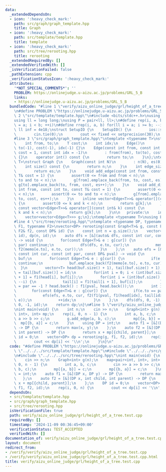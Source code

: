 ```yaml
---
data:
  _extendedDependsOn:
  - icon: ':heavy_check_mark:'
    path: src/graph/graph_template.hpp
    title: Graph
  - icon: ':heavy_check_mark:'
    path: src/template/template.hpp
    title: template
  - icon: ':heavy_check_mark:'
    path: src/tree/rerooting.hpp
    title: rerooting
  _extendedRequiredBy: []
  _extendedVerifiedWith: []
  _isVerificationFailed: false
  _pathExtension: cpp
  _verificationStatusIcon: ':heavy_check_mark:'
  attributes:
    '*NOT_SPECIAL_COMMENTS*': ''
    PROBLEM: https://onlinejudge.u-aizu.ac.jp/problems/GRL_5_B
    links:
    - https://onlinejudge.u-aizu.ac.jp/problems/GRL_5_B
  bundledCode: "#line 1 \"verify/aizu_online_judge/grl/height_of_a_tree.test.cpp\"\
    \n#define PROBLEM \"https://onlinejudge.u-aizu.ac.jp/problems/GRL_5_B\"\n#line\
    \ 2 \"src/template/template.hpp\"\n#include <bits/stdc++.h>\nusing namespace std;\n\
    using ll = long long;\nusing P = pair<ll, ll>;\n#define rep(i, a, b) for(ll i\
    \ = a; i < b; ++i)\n#define rrep(i, a, b) for(ll i = a; i >= b; --i)\nconstexpr\
    \ ll inf = 4e18;\nstruct SetupIO {\n    SetupIO() {\n        ios::sync_with_stdio(0);\n\
    \        cin.tie(0);\n        cout << fixed << setprecision(30);\n    }\n} setup_io;\n\
    #line 3 \"src/graph/graph_template.hpp\"\ntemplate <typename T>\nstruct Edge {\n\
    \    int from, to;\n    T cost;\n    int idx;\n    Edge()\n        : from(-1),\
    \ to(-1), cost(-1), idx(-1) {}\n    Edge(const int from, const int to, const T&\
    \ cost = 1, const int idx = -1)\n        : from(from), to(to), cost(cost), idx(idx)\
    \ {}\n    operator int() const {\n        return to;\n    }\n};\ntemplate <typename\
    \ T>\nstruct Graph {\n    Graph(const int N)\n        : n(N), es(0), g(N) {}\n\
    \    int size() const {\n        return n;\n    }\n    int edge_size() const {\n\
    \        return es;\n    }\n    void add_edge(const int from, const int to, const\
    \ T& cost = 1) {\n        assert(0 <= from and from < n);\n        assert(0 <=\
    \ to and to < n);\n        g[from].emplace_back(from, to, cost, es);\n       \
    \ g[to].emplace_back(to, from, cost, es++);\n    }\n    void add_directed_edge(const\
    \ int from, const int to, const T& cost = 1) {\n        assert(0 <= from and from\
    \ < n);\n        assert(0 <= to and to < n);\n        g[from].emplace_back(from,\
    \ to, cost, es++);\n    }\n    inline vector<Edge<T>>& operator[](const int& k)\
    \ {\n        assert(0 <= k and k < n);\n        return g[k];\n    }\n    inline\
    \ const vector<Edge<T>>& operator[](const int& k) const {\n        assert(0 <=\
    \ k and k < n);\n        return g[k];\n    }\n\n   private:\n    int n, es;\n\
    \    vector<vector<Edge<T>>> g;\n};\ntemplate <typename T>\nusing Edges = vector<Edge<T>>;\n\
    #line 4 \"src/tree/rerooting.hpp\"\ntemplate <typename DP, typename T, typename\
    \ F1, typename F2>\nvector<DP> rerooting(const Graph<T>& g, const F1& f1, const\
    \ F2& f2, const DP& id) {\n    const int n = g.size();\n    vector<DP> memo(n,\
    \ id), dp(n, id);\n    auto dfs = [&](auto& dfs, const int cur, const int par)\
    \ -> void {\n        for(const Edge<T>& e : g[cur]) {\n            if(e.to ==\
    \ par) continue;\n            dfs(dfs, e.to, cur);\n            memo[cur] = f1(memo[cur],\
    \ f2(memo[e.to], e.to, cur));\n        }\n    };\n    auto efs = [&](auto& efs,\
    \ const int cur, const int par, const DP& pval) -> void {\n        vector<DP>\
    \ buf;\n        for(const Edge<T>& e : g[cur]) {\n            if(e.to == par)\
    \ continue;\n            buf.emplace_back(f2(memo[e.to], e.to, cur));\n      \
    \  }\n        vector<T> head(buf.size() + 1), tail(buf.size() + 1);\n        head[0]\
    \ = tail[buf.size()] = id;\n        for(int i = 0; i < (int)buf.size(); ++i) head[i\
    \ + 1] = f1(head[i], buf[i]);\n        for(int i = (int)buf.size() - 1; i >= 0;\
    \ --i) {\n            tail[i] = f1(tail[i + 1], buf[i]);\n        }\n        dp[cur]\
    \ = par == -1 ? head.back() : f1(pval, head.back());\n        int idx = 0;\n \
    \       for(const Edge<T>& e : g[cur]) {\n            if(e.to == par) continue;\n\
    \            efs(efs, e.to, cur, f2(f1(pval, f1(head[idx], tail[idx + 1])), cur,\
    \ e));\n            ++idx;\n        }\n    };\n    dfs(dfs, 0, -1);\n    efs(efs,\
    \ 0, -1, id);\n    return dp;\n}\n#line 5 \"verify/aizu_online_judge/grl/height_of_a_tree.test.cpp\"\
    \nint main(void) {\n    int n;\n    cin >> n;\n    Graph<int> g(n);\n    map<pair<int,\
    \ int>, int> mp;\n    rep(i, 0, n - 1) {\n        int a, b, c;\n        cin >>\
    \ a >> b >> c;\n        g.add_edge(a, b, c);\n        mp[{a, b}] = c;\n      \
    \  mp[{b, a}] = c;\n    }\n    using DP = int;\n    auto f1 = [&](DP x, DP y)\
    \ -> DP {\n        return max(x, y);\n    };\n    auto f2 = [&](DP x, int child,\
    \ int parent) -> DP {\n        return x + mp[{child, parent}];\n    };\n    DP\
    \ id = 0;\n    vector<DP> dp = rerooting(g, f1, f2, id);\n    rep(i, 0, n) {\n\
    \        cout << dp[i] << '\\n';\n    }\n}\n"
  code: "#define PROBLEM \"https://onlinejudge.u-aizu.ac.jp/problems/GRL_5_B\"\n#include\
    \ \"../../../src/template/template.hpp\"\n#include \"../../../src/graph/graph_template.hpp\"\
    \n#include \"../../../src/tree/rerooting.hpp\"\nint main(void) {\n    int n;\n\
    \    cin >> n;\n    Graph<int> g(n);\n    map<pair<int, int>, int> mp;\n    rep(i,\
    \ 0, n - 1) {\n        int a, b, c;\n        cin >> a >> b >> c;\n        g.add_edge(a,\
    \ b, c);\n        mp[{a, b}] = c;\n        mp[{b, a}] = c;\n    }\n    using DP\
    \ = int;\n    auto f1 = [&](DP x, DP y) -> DP {\n        return max(x, y);\n \
    \   };\n    auto f2 = [&](DP x, int child, int parent) -> DP {\n        return\
    \ x + mp[{child, parent}];\n    };\n    DP id = 0;\n    vector<DP> dp = rerooting(g,\
    \ f1, f2, id);\n    rep(i, 0, n) {\n        cout << dp[i] << '\\n';\n    }\n}"
  dependsOn:
  - src/template/template.hpp
  - src/graph/graph_template.hpp
  - src/tree/rerooting.hpp
  isVerificationFile: true
  path: verify/aizu_online_judge/grl/height_of_a_tree.test.cpp
  requiredBy: []
  timestamp: '2024-11-09 00:36:45+09:00'
  verificationStatus: TEST_ACCEPTED
  verifiedWith: []
documentation_of: verify/aizu_online_judge/grl/height_of_a_tree.test.cpp
layout: document
redirect_from:
- /verify/verify/aizu_online_judge/grl/height_of_a_tree.test.cpp
- /verify/verify/aizu_online_judge/grl/height_of_a_tree.test.cpp.html
title: verify/aizu_online_judge/grl/height_of_a_tree.test.cpp
---
```


